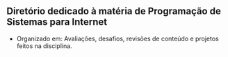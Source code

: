 ## Diretório dedicado à matéria de Programação de Sistemas para Internet

* Organizado em: Avaliações, desafios, revisões de conteúdo e projetos feitos na disciplina.
